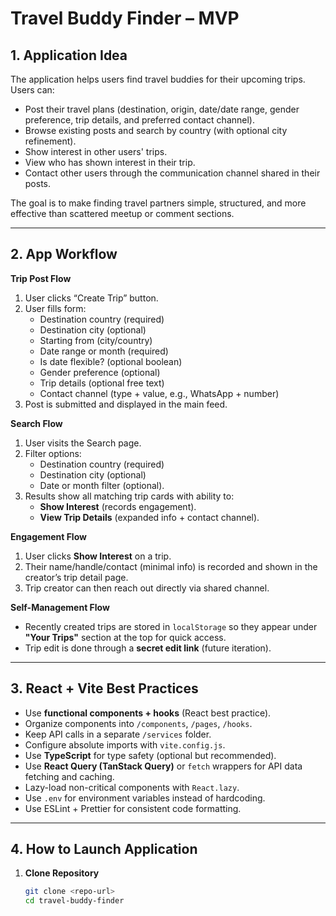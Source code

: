 # Travel Buddy Finder – MVP

## 1. Application Idea
The application helps users find travel buddies for their upcoming trips.  
Users can:
- Post their travel plans (destination, origin, date/date range, gender preference, trip details, and preferred contact channel).  
- Browse existing posts and search by country (with optional city refinement).  
- Show interest in other users' trips.  
- View who has shown interest in their trip.  
- Contact other users through the communication channel shared in their posts.  

The goal is to make finding travel partners simple, structured, and more effective than scattered meetup or comment sections.

---

## 2. App Workflow

**Trip Post Flow**
1. User clicks “Create Trip” button.  
2. User fills form:  
   - Destination country (required)  
   - Destination city (optional)  
   - Starting from (city/country)  
   - Date range or month (required)  
   - Is date flexible? (optional boolean)  
   - Gender preference (optional)  
   - Trip details (optional free text)  
   - Contact channel (type + value, e.g., WhatsApp + number)  
3. Post is submitted and displayed in the main feed.  

**Search Flow**
1. User visits the Search page.  
2. Filter options:  
   - Destination country (required)  
   - Destination city (optional)  
   - Date or month filter (optional).  
3. Results show all matching trip cards with ability to:  
   - **Show Interest** (records engagement).  
   - **View Trip Details** (expanded info + contact channel).  

**Engagement Flow**
1. User clicks **Show Interest** on a trip.  
2. Their name/handle/contact (minimal info) is recorded and shown in the creator’s trip detail page.  
3. Trip creator can then reach out directly via shared channel.  

**Self-Management Flow**
- Recently created trips are stored in `localStorage` so they appear under **"Your Trips"** section at the top for quick access.  
- Trip edit is done through a **secret edit link** (future iteration).  

---

## 3. React + Vite Best Practices
- Use **functional components + hooks** (React best practice).  
- Organize components into `/components`, `/pages`, `/hooks`.  
- Keep API calls in a separate `/services` folder.  
- Configure absolute imports with `vite.config.js`.  
- Use **TypeScript** for type safety (optional but recommended).  
- Use **React Query (TanStack Query)** or `fetch` wrappers for API data fetching and caching.  
- Lazy-load non-critical components with `React.lazy`.  
- Use `.env` for environment variables instead of hardcoding.  
- Use ESLint + Prettier for consistent code formatting.  

---

## 4. How to Launch Application
1. **Clone Repository**
   ```bash
   git clone <repo-url>
   cd travel-buddy-finder
